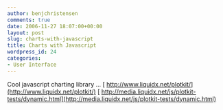 ```yaml
---
author: benjchristensen
comments: true
date: 2006-11-27 18:07:00+00:00
layout: post
slug: charts-with-javascript
title: Charts with Javascript
wordpress_id: 24
categories:
- User Interface
---
```


Cool javascript charting library ...
[
http://www.liquidx.net/plotkit/](http://www.liquidx.net/plotkit/)
[
http://media.liquidx.net/js/plotkit-tests/dynamic.html](http://media.liquidx.net/js/plotkit-tests/dynamic.html)
